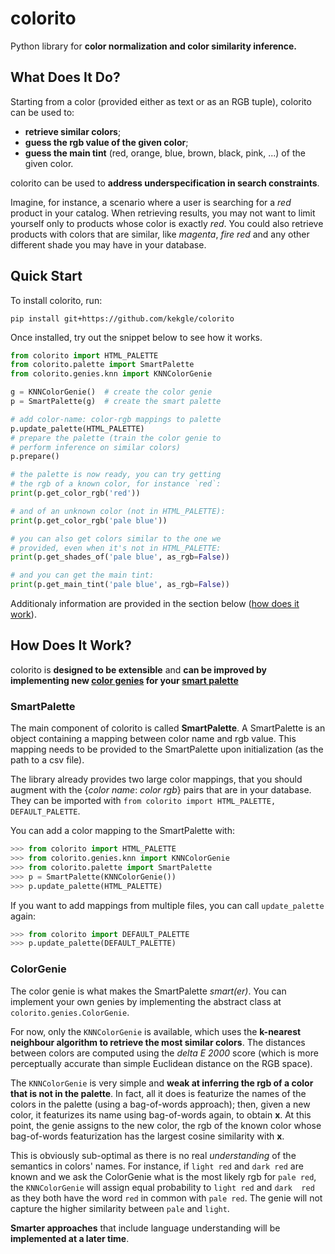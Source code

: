 # colorito

Python library for **color normalization and color similarity inference.**

## What Does It Do?

Starting from a color (provided either as text or as an RGB tuple), colorito can be used to:
* **retrieve similar colors**;
* **guess the rgb value of the given color**;
* **guess the main tint** (red, orange, blue, brown, black, pink, ...) of the given color.

colorito can be used to **address underspecification in search constraints**. 

Imagine, for instance, a scenario where a user is searching for a _red_ product in 
your catalog. When retrieving results, you may not want to limit yourself only to 
products whose color is exactly _red_. You could also retrieve products with colors 
that are similar, like _magenta_, _fire red_ and any other different shade you may 
have in your database. 

## Quick Start

To install colorito, run:

`pip install git+https://github.com/kekgle/colorito`

Once installed, try out the snippet below to see how it works. 

```python
from colorito import HTML_PALETTE
from colorito.palette import SmartPalette
from colorito.genies.knn import KNNColorGenie

g = KNNColorGenie()  # create the color genie
p = SmartPalette(g)  # create the smart palette

# add color-name: color-rgb mappings to palette
p.update_palette(HTML_PALETTE)
# prepare the palette (train the color genie to
# perform inference on similar colors)
p.prepare()

# the palette is now ready, you can try getting
# the rgb of a known color, for instance `red`:
print(p.get_color_rgb('red'))

# and of an unknown color (not in HTML_PALETTE):
print(p.get_color_rgb('pale blue'))

# you can also get colors similar to the one we
# provided, even when it's not in HTML_PALETTE:
print(p.get_shades_of('pale blue', as_rgb=False))

# and you can get the main tint:
print(p.get_main_tint('pale blue', as_rgb=False))

```

Additionaly information are provided in the section below 
([how does it work](#how-does-it-work)).

## How Does It Work?

colorito is **designed to be extensible** and **can be improved by 
implementing new [color genies](#colorgenie) for your 
[smart palette](#smartpalette)**


### SmartPalette
The main component of colorito is called **SmartPalette**. A SmartPalette is an
object containing a mapping between color name and rgb value. This mapping needs
to be provided to the SmartPalette upon initialization (as the path to a csv 
file).

The library already provides two large color mappings, that you should augment
with the {_color name_: _color rgb_} pairs that are in your database. They can
be imported with `from colorito import HTML_PALETTE, DEFAULT_PALETTE`.

You can add a color mapping to the SmartPalette with:
```python
>>> from colorito import HTML_PALETTE
>>> from colorito.genies.knn import KNNColorGenie
>>> from colorito.palette import SmartPalette
>>> p = SmartPalette(KNNColorGenie())
>>> p.update_palette(HTML_PALETTE)
```

If you want to add mappings from multiple files, you can call `update_palette` again:
```python
>>> from colorito import DEFAULT_PALETTE
>>> p.update_palette(DEFAULT_PALETTE)
```

### ColorGenie
The color genie is what makes the SmartPalette _smart(er)_. You can implement
your own genies by implementing the abstract class at 
`colorito.genies.ColorGenie`.

For now, only the `KNNColorGenie` is available, which uses the **k-nearest
neighbour algorithm to retrieve the most similar colors**. The distances
between colors are computed using the _delta E 2000_ score (which is more
perceptually accurate than simple Euclidean distance on the RGB space).

The `KNNColorGenie` is very simple and **weak at inferring the rgb of a color
that is not in the palette**. In fact, all it does is featurize the names
of the colors in the palette (using a bag-of-words approach); then, given
a new color, it featurizes its name using bag-of-words again, to obtain **x**.
At this point, the genie assigns to the new color, the rgb of the known color
whose bag-of-words featurization has the largest cosine similarity with **x**.

This is obviously sub-optimal as there is no real _understanding_ of the
semantics in colors' names. For instance, if `light red` and `dark red` are
known and we ask the ColorGenie what is the most likely rgb for `pale red`,
the `KNNColorGenie` will assign equal probability to `light red` and `dark 
red` as they both have the word `red` in common with `pale red`. The genie
will not capture the higher similarity between `pale` and `light`.

**Smarter approaches** that include language understanding will be
**implemented at a later time**.
